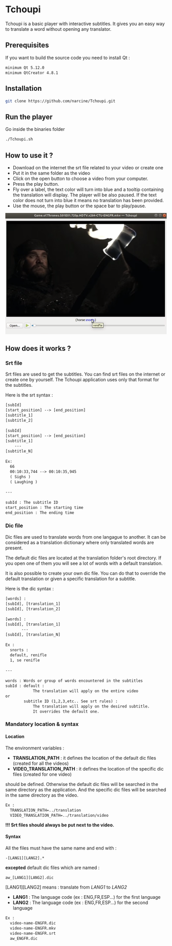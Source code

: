 # Tchoupi
Tchoupi is a basic player with interactive subtitles. It gives you an easy way to translate a word without opening any translator.

## Prerequisites
If you want to build the source code you need to install Qt :

```
minimum Qt 5.12.0
minimum QtCreator 4.8.1
```

## Installation

```bash
git clone https://github.com/narcine/Tchoupi.git
```
## Run the player
Go inside the binaries folder

```bash
./Tchoupi.sh
```
## How to use it ?

- Download on the internet the srt file related to your video or create one
- Put it in the same folder as the video
- Click on the open button to choose a video from your computer.
- Press the play button.
- Fly over a label, the text color will turn into blue and a tooltip containing the translation will display.
The player will be also paused. If the text color does not turn into blue it means no translation has been provided.
- Use the mouse, the play button or the space bar to play/pause.
 
![](images/translation_example_1.png)

## How does it works ?

### Srt file

Srt files are used to get the subtitles. You can find srt files on the internet or create one by yourself.
The Tchoupi application uses only that format for the subtitles.

Here is the srt syntax :
```
[subId]
[start_position] --> [end_position]
[subtitle_1]
[subtitle_2]

[subId]
[start_position] --> [end_position]
[subtitle_1]
    ---
[subtitle_N]

Ex:
  66
  00:10:33,744 --> 00:10:35,945
  ( Sighs )
  ( Laughing )
  
---

subId : The subtitle ID
start_position : The starting time
end_position : The ending time
```
### Dic file

Dic files are used to translate words from one langague to another. It can be considered as a translation dictionary where only translated words are present.

The default dic files are located at the translation folder's root directory. If you open one of them you will see a lot of words with a default translation.

It is also possible to create your own dic file. You can do that to override the default translation or given a specific translation for a subtitle.

Here is the dic syntax :

```
[words] :
[subId], [translation_1]
[subId], [translation_2]

[words] :
[subId], [translation_1]
       ---
[subId], [translation_N]

Ex :
  snorts :
  default, renifle
  1, se renifle

---

words : Words or group of words encountered in the subtitles          
subId : default :
            The translation will apply on the entire video
or
        subtitle ID (1,2,3,etc.. See srt rules) :
            The translation will apply on the desired subtitle. 
            It overrides the default one.
```

### Mandatory location & syntax

#### Location

The environment variables :
- **TRANSLATION_PATH** : it defines the location of the default dic files (created for all the videos)
- **VIDEO_TRANSLATION_PATH** : it defines the location of the specific dic files (created for one video)

should be defined. Otherwise the default dic files will be searched in the same directory as the application. And the specific dic files will be searched in the same directory as the video.

```
Ex :
  TRANSLATION_PATH=../translation
  VIDEO_TRANSLATION_PATH=../translation/video
```

**!!! Srt files should always be put next to the video.**

#### Syntax 

All the files must have the same name and end with :

```
-[LANG1][LANG2].* 

```

**excepted** default dic files which are named :

```
aw_[LANG1][LANG2].dic

```

[LANG1][LANG2] means : translate from *LANG1* to *LANG2*


- **LANG1** : The language code (ex : ENG,FR,ESP...) for the first language
- **LANG2** : The language code (ex : ENG,FR,ESP...) for the second language

```
Ex :
  video-name-ENGFR.dic
  video-name-ENGFR.mkv
  video-name-ENGFR.srt
  aw_ENGFR.dic
```
